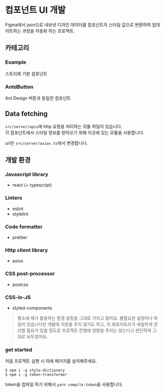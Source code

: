 # 컴포넌트 UI 개발

Figma에서 json으로 내보낸 디자인 데이터를 컴포넌트의 스타일 값으로 변환하여 업데이트하는 과정을 자동화 하는 프로젝트.

## 카테고리

### Example

스토리북 기본 컴포넌트

### AntdButton

Ant Design 버튼과 동일한 컴포넌트

## Data fetching

`src/server/apis`에 http 요청을 처리하는 모듈 파일이 있습니다.  
각 컴포넌트에서 스타일 정보를 받아오기 위해 이곳에 있는 모듈을 사용합니다.

url은 `src/server/axios.ts`에서 변경합니다.

## 개발 환경

### Javascript library

- react (+ typescript)

### Linters

- eslint
- stylelint

### Code formatter

- prettier

### Http client library

- axios

### CSS post-processor

- postcss

### CSS-in-JS

- styled-components

> 평소에 제가 활용하는 환경 설정을 그대로 가지고 왔어요. 불필요한 설정이나 파일이 있습니다만 개발에 지장을 주지 않기도 하고, 이 레포지토리가 세밀하게 관리할 필요가 있을 정도로 프로젝트 진행에 영향을 주지는 않는다고 판단하여 그대로 놔두었어요.

### get started

처음 프로젝트 실행 시 아래 패키지를 설치해주세요.

```
$ npm i -g style-dictionary
$ npm i -g token-transformer
```

token을 컴파일 하기 위해서 `yarn compile:token`을 사용합니다.
